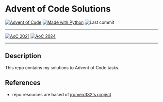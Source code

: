 # Advent of Code Solutions

[![Advent of Code](https://img.shields.io/badge/Advent%20of%20Code-ffff66?logo=adventofcode&logoColor=000)](https://adventofcode.com/ "Advent of Code homepage")
[![Made with Python](https://img.shields.io/badge/Python->=3.11-blue?logo=python&logoColor=white)](https://python.org "Go to Python homepage")
![Last commit](https://img.shields.io/github/last-commit/cherylperyl/adventOfCode "Last commit")

---
<!-- Badges of stars: begin -->
[![AoC 2021](https://img.shields.io/badge/2021-⭐%207-gray?logo=adventofcode&labelColor=8a2be2)](https://adventofcode.com/2021)
[![AoC 2024](https://img.shields.io/badge/2024-⭐%204-gray?logo=adventofcode&labelColor=8a2be2)](https://adventofcode.com/2024)
<!-- Badges of stars: end -->
---

## Description

This repo contains my solutions to Advent of Code tasks.

## References

- repo resources are based of [jromero132's project](https://github.com/jromero132/advent-of-code)
